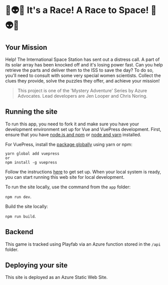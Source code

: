 # 🚀👽✨ It's a Race! A Race to Space! 🚀👽✨

## Your Mission

Help! The International Space Station has sent out a distress call. A part of its solar array has been knocked off and it's losing power fast. Can you help retrieve the parts and deliver them to the ISS to save the day? To do so, you'll need to consult with some very special women scientists. Collect the clues they provide, solve the puzzles they offer, and achieve your mission!

> This project is one of the 'Mystery Adventure' Series by Azure Advocates. Lead developers are Jen Looper and Chris Noring.

## Running the site

To run this app, you need to fork it and make sure you have your development environment set up for Vue and VuePress development. First, ensure that you have [node.js and npm](https://docs.npmjs.com/downloading-and-installing-node-js-and-npm) or [node and yarn](https://classic.yarnpkg.com/en/docs/install/#mac-stable) installed.

For VuePress, install the [package globally](https://vuepress.vuejs.org) using yarn or npm:

```
yarn global add vuepress
or
npm install -g vuepress
```

Follow the instructions [here](https://vuepress.vuejs.org/guide/getting-started.html) to get set up. When your local system is ready, you can start running this web site for local development.

To run the site locally, use the command from the `app` folder:

`npm run dev`.

Build the site locally:

`npm run build`.

## Backend

This game is tracked using Playfab via an Azure function stored in the `/api` folder.

## Deploying your site

This site is deployed as an Azure Static Web Site. 